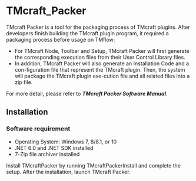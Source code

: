 # TMcraft_Packer
TMcraft Packer is a tool for the packaging process of TMcraft plugins. After developers finish building the TMcraft plugin program, it required a packaging process before usage on TMflow:
- For TMcraft Node, Toolbar and Setup, TMcraft Packer will first generate the corresponding execution files from their User Control Library files.
- In addition, TMcraft Packer will also generate an Installation Code and a con-figuration file that represent the TMcraft plugin. Then, the system will package the TMcraft plugin exe-cution file and all related files into a zip file.

For more detail, please refer to ***TMcraft Packer Software Manual***.

## Installation
### Software requirement
- Operating System: Windows 7, 8/8.1, or 10
- .NET 6.0 and .NET SDK installed
- 7-Zip file archiver installed

Install TMcraftPacker by running TMcraftPackerInstall and complete the setup. After the installation, launch TMcraft Packer.

